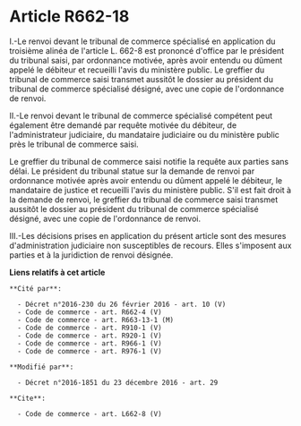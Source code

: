 # Article R662-18

I.-Le renvoi devant le tribunal de commerce spécialisé en application du troisième alinéa de l'article L. 662-8 est prononcé
d'office par le président du tribunal saisi, par ordonnance motivée, après avoir entendu ou dûment appelé le débiteur et
recueilli l'avis du ministère public. Le greffier du tribunal de commerce saisi transmet aussitôt le dossier au président du
tribunal de commerce spécialisé désigné, avec une copie de l'ordonnance de renvoi. 

II.-Le renvoi devant le tribunal de commerce spécialisé compétent peut également être demandé par requête motivée du
débiteur, de l'administrateur judiciaire, du mandataire judiciaire ou du ministère public près le tribunal de commerce
saisi. 

Le greffier du tribunal de commerce saisi notifie la requête aux parties sans délai. Le président du tribunal statue sur la
demande de renvoi par ordonnance motivée après avoir entendu ou dûment appelé le débiteur, le mandataire de justice et
recueilli l'avis du ministère public. S'il est fait droit à la demande de renvoi, le greffier du tribunal de commerce saisi
transmet aussitôt le dossier au président du tribunal de commerce spécialisé désigné, avec une copie de l'ordonnance de
renvoi. 

III.-Les décisions prises en application du présent article sont des mesures d'administration judiciaire non susceptibles de
recours. Elles s'imposent aux parties et à la juridiction de renvoi désignée.

**Liens relatifs à cet article**

	**Cité par**:

	  - Décret n°2016-230 du 26 février 2016 - art. 10 (V)
	  - Code de commerce - art. R662-4 (V)
	  - Code de commerce - art. R663-13-1 (M)
	  - Code de commerce - art. R910-1 (V)
	  - Code de commerce - art. R920-1 (V)
	  - Code de commerce - art. R966-1 (V)
	  - Code de commerce - art. R976-1 (V)

	**Modifié par**:

	  - Décret n°2016-1851 du 23 décembre 2016 - art. 29

	**Cite**:

	  - Code de commerce - art. L662-8 (V)
